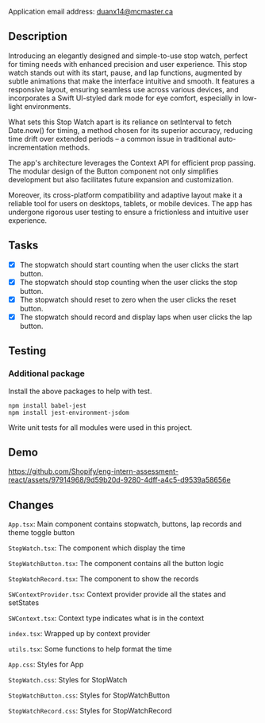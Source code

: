 Application email address: duanx14@mcmaster.ca

## Description
Introducing an elegantly designed and simple-to-use stop watch, perfect for timing needs with enhanced precision and user experience. This stop watch stands out with its start, pause, and lap functions, augmented by subtle animations that make the interface intuitive and smooth. It features a responsive layout, ensuring seamless use across various devices, and incorporates a Swift UI-styled dark mode for eye comfort, especially in low-light environments.

What sets this Stop Watch apart is its reliance on setInterval to fetch Date.now() for timing, a method chosen for its superior accuracy, reducing time drift over extended periods – a common issue in traditional auto-incrementation methods.

The app's architecture leverages the Context API for efficient prop passing. The modular design of the Button component not only simplifies development but also facilitates future expansion and customization.

Moreover, its cross-platform compatibility and adaptive layout make it a reliable tool for users on desktops, tablets, or mobile devices. The app has undergone rigorous user testing to ensure a frictionless and intuitive user experience.

## Tasks
- [x] The stopwatch should start counting when the user clicks the start button.
- [x] The stopwatch should stop counting when the user clicks the stop button.
- [x] The stopwatch should reset to zero when the user clicks the reset button.
- [x] The stopwatch should record and display laps when user clicks the lap button.

## Testing
### Additional package
Install the above packages to help with test. 
```
npm install babel-jest
npm install jest-environment-jsdom
```
Write unit tests for all modules were used in this project.
## Demo
https://github.com/Shopify/eng-intern-assessment-react/assets/97914968/9d59b20d-9280-4dff-a4c5-d9539a58656e

## Changes
`App.tsx`: Main component contains stopwatch, buttons, lap records and theme toggle button

`StopWatch.tsx`: The component which display the time

`StopWatchButton.tsx`: The component contains all the button logic

`StopWatchRecord.tsx`: The component to show the records

`SWContextProvider.tsx`: Context provider provide all the states and setStates

`SWContext.tsx`: Context type indicates what is in the context

`index.tsx`: Wrapped up by context provider
 
`utils.tsx`: Some functions to help format the time

`App.css`: Styles for App

`StopWatch.css`: Styles for StopWatch

`StopWatchButton.css`: Styles for StopWatchButton

`StopWatchRecord.css`: Styles for StopWatchRecord
